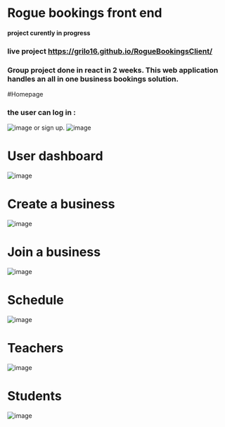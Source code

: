 # Rogue bookings front end

#### project curently in progress
### live project https://grilo16.github.io/RogueBookingsClient/

### Group project done in react in 2 weeks. This web application handles an all in one business bookings solution.


#Homepage 

### the user can log in :
![image](https://user-images.githubusercontent.com/98457056/203158181-69c3f016-ebd3-4df7-8713-3d4b036adf0f.png)
or sign up.
![image](https://user-images.githubusercontent.com/98457056/203158217-017a8fff-24c4-4611-95e0-51acaf73d26a.png)


# User dashboard

![image](https://user-images.githubusercontent.com/98457056/203158461-6aa9b4dd-1886-4ecc-871b-8830379028ea.png)

# Create a business
![image](https://user-images.githubusercontent.com/98457056/203158543-3db3795c-52af-4538-b16e-36a2f2484462.png)

# Join a business
![image](https://user-images.githubusercontent.com/98457056/203158578-614b44bd-ccdc-43d8-b67f-e6e1273ce323.png)

# Schedule
![image](https://user-images.githubusercontent.com/98457056/203158681-0dcf8cdc-9f76-4846-8089-c504c2359711.png)

# Teachers
![image](https://user-images.githubusercontent.com/98457056/203158718-b9403ab1-e718-42d4-89a8-0638fac48987.png)

# Students
![image](https://user-images.githubusercontent.com/98457056/203158750-1d1baf2b-6824-41ea-99ea-fe904daeda8f.png)
